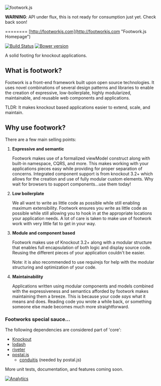 ![footwork.js](https://raw.github.com/reflectiveSingleton/footwork/master/docs/images/gh-footwork-logo.png)

**WARNING**: API under flux, this is not ready for consumption just yet. Check back soon!

========
[http://footworkjs.com](http://footworkjs.com "Footwork.js Homepage")

[![Build Status](https://travis-ci.org/reflectiveSingleton/footwork.png?branch=master)](https://travis-ci.org/reflectiveSingleton/footwork) [![Bower version](https://badge.fury.io/bo/footwork.png)](http://badge.fury.io/bo/footwork)

A solid footing for knockout applications.

## What is footwork?

Footwork is a front-end framework built upon open source technologies. It uses novel combinations of several design patterns and libraries to enable the creation of expressive, low-boilerplate, highly modularized, maintainable, and reusable web components and applications.

TLDR: It makes knockout based applications easier to extend, scale, and maintain.

## Why use footwork?
There are a few main selling points:

1. **Expressive and semantic**

    Footwork makes use of a formalized viewModel construct along with built-in namespace, CQRS, and more. This makes working with your applications pieces easy while providing for proper separation of concerns. Integrated component support is from knockout 3.2+ which allows for the creation and use of fully modular custom elements. Why wait for browsers to support components...use them today!

2. **Low boilerplate**

    We all want to write as little code as possible while still enabling maximum extensibility. Footwork ensures you write as little code as possible while still allowing you to hook in at the appropriate locations your application needs. A lot of care is taken to make use of footwork work with very little fat to get in your way.

3. **Module and component based**

    Footwork makes use of Knockout 3.2+ along with a modular structure that enables full encapsulation of both logic and display source code. Reusing the different pieces of your application couldn't be easier.

    Note: it is also recommended to use requirejs for help with the modular structuring and optimization of your code.

4. **Maintainability**

    Applications written using modular components and models combined with the expressiveness and semantics afforded by footwork makes maintaining them a breeze. This is because your code *says* what it means and does. Reading code you wrote a while back, or something someone else made becomes much more straightforward.

### Footworks special sauce...

The following dependencies are considered part of 'core':

* [Knockout](http://knockoutjs.com/)
* [lodash](http://lodash.com/)
* [riveter](https://github.com/a2labs/riveter)
* [postal.js](https://github.com/postaljs/postal.js)
  * [conduitjs](https://github.com/ifandelse/ConduitJS) (needed by postal.js)

More unit tests, documentation, and features coming soon.

[![Analytics](https://ga-beacon.appspot.com/UA-52543452-1/footwork/GITHUB-ROOT)](https://github.com/reflectiveSingleton/ga-beacon)
